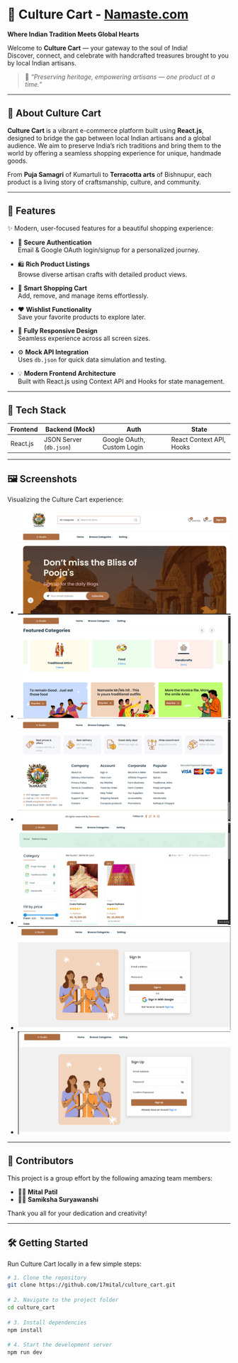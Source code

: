 # 🌸 Culture Cart - [Namaste.com](#)  
**Where Indian Tradition Meets Global Hearts**

Welcome to **Culture Cart** — your gateway to the soul of India!  
Discover, connect, and celebrate with handcrafted treasures brought to you by local Indian artisans.  

> 🧵 *“Preserving heritage, empowering artisans — one product at a time.”*

---

## 📖 About Culture Cart

**Culture Cart** is a vibrant e-commerce platform built using **React.js**, designed to bridge the gap between local Indian artisans and a global audience. We aim to preserve India’s rich traditions and bring them to the world by offering a seamless shopping experience for unique, handmade goods.

From **Puja Samagri** of Kumartuli to **Terracotta arts** of Bishnupur, each product is a living story of craftsmanship, culture, and community.

---

## 🚀 Features

✨ Modern, user-focused features for a beautiful shopping experience:

- 🔐 **Secure Authentication**  
  Email & Google OAuth login/signup for a personalized journey.

- 🛍️ **Rich Product Listings**  
  Browse diverse artisan crafts with detailed product views.

- 🛒 **Smart Shopping Cart**  
  Add, remove, and manage items effortlessly.

- ❤️ **Wishlist Functionality**  
  Save your favorite products to explore later.

- 📱 **Fully Responsive Design**  
  Seamless experience across all screen sizes.

- ⚙️ **Mock API Integration**  
  Uses `db.json` for quick data simulation and testing.

- 💡 **Modern Frontend Architecture**  
  Built with React.js using Context API and Hooks for state management.

---

## 🧰 Tech Stack

| Frontend | Backend (Mock) | Auth | State |
|----------|----------------|------|-------|
| React.js | JSON Server (`db.json`) | Google OAuth, Custom Login | React Context API, Hooks |

---

## 🖼️ Screenshots

Visualizing the Culture Cart experience:

- ![Screenshot 1](1.png)
- ![Screenshot 2](2.png)
- ![Screenshot 3](3.png)
- ![Screenshot 4](4.png)
- ![Screenshot 5](5.png)
- ![Screenshot 6](6.png)

---
## 👥 Contributors

This project is a group effort by the following amazing team members:

- 🧑‍💻 **Mital Patil**  
- 👩‍💻 **Samiksha Suryawanshi**  


Thank you all for your dedication and creativity!

---

## 🛠️ Getting Started

Run Culture Cart locally in a few simple steps:

```bash
# 1. Clone the repository
git clone https://github.com/17mital/culture_cart.git

# 2. Navigate to the project folder
cd culture_cart

# 3. Install dependencies
npm install

# 4. Start the development server
npm run dev


